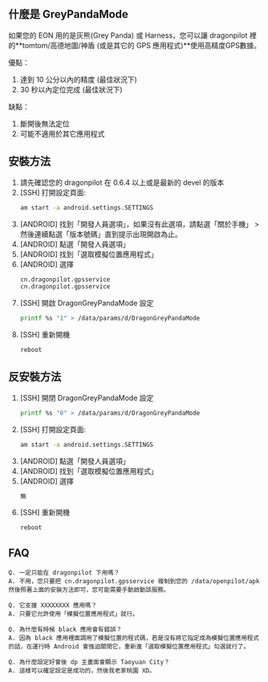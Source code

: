 什麼是 GreyPandaMode
---
如果您的 EON 用的是灰熊(Grey Panda) 或 Harness，您可以讓 dragonpilot 裡的**tomtom/高德地圖/神盾 (或是其它的 GPS 應用程式)**使用高精度GPS數據。

優點：
1. 達到 10 公分以內的精度 (最佳狀況下)
2. 30 秒以內定位完成 (最佳狀況下)

缺點：
1. 斷開後無法定位
2. 可能不適用於其它應用程式


安裝方法
---
1. 請先確認您的 dragonpilot 在 0.6.4 以上或是最新的 devel 的版本
2. [SSH] 打開設定頁面: 
    ```bash
    am start -a android.settings.SETTINGS
    ```
3. [ANDROID] 找到「開發人員選項」，如果沒有此選項，請點選「關於手機」 > 然後連續點選「版本號碼」直到提示出現開啟為止。
4. [ANDROID] 點選「開發人員選項」
5. [ANDROID] 找到「選取模擬位置應用程式」
6. [ANDROID] 選擇
    ```bash
    cn.dragonpilot.gpsservice
    cn.dragonpilot.gpsservice
    ```
6. [SSH] 開啟 DragonGreyPandaMode 設定
    ```bash
    printf %s "1" > /data/params/d/DragonGreyPandaMode
    ```
7. [SSH] 重新開機
    ```bash
    reboot
    ```
    
反安裝方法
---
1. [SSH] 開閉 DragonGreyPandaMode 設定
    ```bash
    printf %s "0" > /data/params/d/DragonGreyPandaMode
    ```
2. [SSH] 打開設定頁面: 
    ```bash
    am start -a android.settings.SETTINGS
    ```
3. [ANDROID] 點選「開發人員選項」
4. [ANDROID] 找到「選取模擬位置應用程式」
5. [ANDROID] 選擇
    ```bash
    無
    ```
7. [SSH] 重新開機
    ```bash
    reboot
    ```

FAQ
---
```
Q. 一定只能在 dragonpilot 下用嗎？ 
A. 不用，您只要把 cn.dragonpilot.gpsservice 複制到您的 /data/openpilot/apk 然後照著上面的安裝方法即可，您可能需要手動啟動該服務。
```
```
Q. 它支援 XXXXXXXX 應用嗎？ 
A. 只要它允許使用「模擬位置應用程式」就行。
```
```
Q. 為什麼有時候 black 應用會有錯誤？
A. 因為 black 應用裡面調用了模擬位置的程式碼，若是沒有將它指定成為模擬位置應用程式的話，在運行時 Android 會強迫關閉它，重新進「選取模擬位置應用程式」勾選就行了。
```
```
Q. 為什麼設定好會後 dp 主畫面會顯示 Taoyuan City？
A. 這樣可以確定設定是成功的，然後我老家桃園 XD。
```
